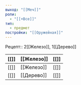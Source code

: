```yaml
---
выход: "[[Меч]]"
роли:
  - "[[+Все]]"
тип:
  - предмет
постройки: "[[Оружейная]]"
---
```

Рецепт:: 2[[Железо]], 1[[Дерево]]

| [[]] | [[Железо]] | [[]] |
| ---- | ---------- | ---- |
| [[]] | [[Железо]] | [[]] |
| [[]] | [[Дерево]] | [[]] |
